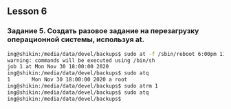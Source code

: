 ## Lesson 6

### Задание 5. Создать разовое задание на перезагрузку операционной системы, используя at.

```bash
ing@shikin:/media/data/devel/backups$ sudo at -f /sbin/reboot 6:00pm 11/30/2020
warning: commands will be executed using /bin/sh
job 1 at Mon Nov 30 18:00:00 2020
ing@shikin:/media/data/devel/backups$ sudo atq
1       Mon Nov 30 18:00:00 2020 a root
ing@shikin:/media/data/devel/backups$ sudo atrm 1
ing@shikin:/media/data/devel/backups$ sudo atq
ing@shikin:/media/data/devel/backups$
```
